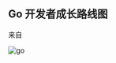 ##  Go 开发者成长路线图



来自 

[Alikhll]: https://github.com/Alikhll/golang-developer-roadmap/blob/master/i18n/zh-CN/ReadMe-zh-CN.md	"Go 开发者路线图"

![go](https://raw.githubusercontent.com/Alikhll/golang-developer-roadmap/master/i18n/zh-CN/golang-developer-roadmap-zh-CN.png)

